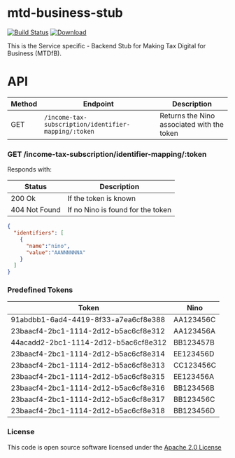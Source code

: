 # mtd-business-stub

[![Build Status](https://travis-ci.org/hmrc/mtd-business-stub.svg)](https://travis-ci.org/hmrc/mtd-business-stub) [ ![Download](https://api.bintray.com/packages/hmrc/releases/mtd-business-stub/images/download.svg) ](https://bintray.com/hmrc/releases/mtd-business-stub/_latestVersion)

This is the Service specific - Backend Stub for Making Tax Digital for Business (MTDfB).


# API


Method | Endpoint | Description
-------|----------|--------------------------------
 GET | `/income-tax-subscription/identifier-mapping/:token` | Returns the Nino associated with the token
 

### GET /income-tax-subscription/identifier-mapping/:token

Responds with:

| Status        | Description | 
| --------------| ----------- |
| 200 Ok        | If the token is known |
| 404 Not Found | If no Nino is found for the token |

 

```json
{
  "identifiers": [
    {
      "name":"nino",
      "value":"AANNNNNNA" 
    }
  ]
}
```

### Predefined Tokens

| Token         | Nino | 
| --------------| ----------- |
| 91abdbb1-6ad4-4419-8f33-a7ea6cf8e388 | AA123456C |
| 23baacf4-2bc1-1114-2d12-b5ac6cf8e312 | AA123456A |
| 44acadd2-2bc1-1114-2d12-b5ac6cf8e312 | BB123457B |
| 23baacf4-2bc1-1114-2d12-b5ac6cf8e314 | EE123456D |
| 23baacf4-2bc1-1114-2d12-b5ac6cf8e313 | CC123456C |
| 23baacf4-2bc1-1114-2d12-b5ac6cf8e315 | EE123456A |
| 23baacf4-2bc1-1114-2d12-b5ac6cf8e316 | BB123456B |
| 23baacf4-2bc1-1114-2d12-b5ac6cf8e317 | BB123456C |
| 23baacf4-2bc1-1114-2d12-b5ac6cf8e318 | BB123456D |

### License

This code is open source software licensed under the [Apache 2.0 License]("http://www.apache.org/licenses/LICENSE-2.0.html")
